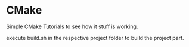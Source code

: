 # CMake

Simple CMake Tutorials to see how it stuff is working.

execute build.sh in the respective project folder to build the project part.

